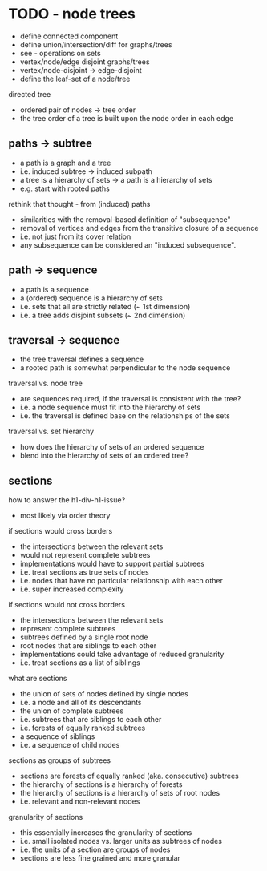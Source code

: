 
<!-- ======================================================================= -->
# TODO - node trees

* define connected component
* define union/intersection/diff for graphs/trees
* see - operations on sets
* vertex/node/edge disjoint graphs/trees
* vertex/node-disjoint -> edge-disjoint
* define the leaf-set of a node/tree

directed tree

* ordered pair of nodes -> tree order
* the tree order of a tree is built upon the node order in each edge

<!-- ======================================================================= -->
## paths -> subtree

* a path is a graph and a tree
* i.e. induced subtree -> induced subpath
* a tree is a hierarchy of sets -> a path is a hierarchy of sets
* e.g. start with rooted paths

rethink that thought - from (induced) paths

* similarities with the removal-based definition of "subsequence"
* removal of vertices and edges from the transitive closure of a sequence
* i.e. not just from its cover relation
* any subsequence can be considered an "induced subsequence".

<!-- ======================================================================= -->
## path -> sequence

* a path is a sequence
* a (ordered) sequence is a hierarchy of sets
* i.e. sets that all are strictly related (~ 1st dimension)
* i.e. a tree adds disjoint subsets (~ 2nd dimension)

<!-- ======================================================================= -->
## traversal -> sequence

* the tree traversal defines a sequence
* a rooted path is somewhat perpendicular to the node sequence

traversal vs. node tree

* are sequences required, if the traversal is consistent with the tree?
* i.e. a node sequence must fit into the hierarchy of sets
* i.e. the traversal is defined base on the relationships of the sets

traversal vs. set hierarchy

* how does the hierarchy of sets of an ordered sequence
* blend into the hierarchy of sets of an ordered tree?

<!-- ======================================================================= -->
## sections

how to answer the h1-div-h1-issue?

* most likely via order theory

if sections would cross borders

* the intersections between the relevant sets
* would not represent complete subtrees
* implementations would have to support partial subtrees
* i.e. treat sections as true sets of nodes
* i.e. nodes that have no particular relationship with each other
* i.e. super increased complexity

if sections would not cross borders

* the intersections between the relevant sets
* represent complete subtrees
* subtrees defined by a single root node
* root nodes that are siblings to each other
* implementations could take advantage of reduced granularity
* i.e. treat sections as a list of siblings

what are sections

* the union of sets of nodes defined by single nodes
* i.e. a node and all of its descendants
* the union of complete subtrees
* i.e. subtrees that are siblings to each other
* i.e. forests of equally ranked subtrees
* a sequence of siblings
* i.e. a sequence of child nodes

sections as groups of subtrees

* sections are forests of equally ranked (aka. consecutive) subtrees
* the hierarchy of sections is a hierarchy of forests
* the hierarchy of sections is a hierarchy of sets of root nodes
* i.e. relevant and non-relevant nodes

granularity of sections

* this essentially increases the granularity of sections
* i.e. small isolated nodes vs. larger units as subtrees of nodes
* i.e. the units of a section are groups of nodes
* sections are less fine grained and more granular
